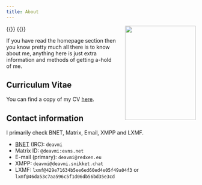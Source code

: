 ```yaml
---
title: About
---
```


{{<bruh>}}
<img src="/img/about_profile_picture.jpg" width=188 height=251 style="float:right;gap;margin-left:20px">
{{</bruh>}}

If you have read the homepage section then you know pretty much all there is to know about me, anything here is just extra information and methods of getting a-hold of me.

## Curriculum Vitae

You can find a copy of my CV [here](/cv.pdf).

## Contact information

I primarily check BNET, Matrix, Email, XMPP and LXMF.

* [BNET](/projects/bonobonet) (IRC): `deavmi`
* Matrix ID: `@deavmi:evns.net`
* E-mail (primary): `deavmi@redxen.eu`
* XMPP: `deavmi@deavmi.snikket.chat`
* LXMF: `lxmf@429e71634b5ee6ed60ed4e05f49a04f3` or `lxmf@46da53c7aa596c5f1d06db56bd35e3cd`
